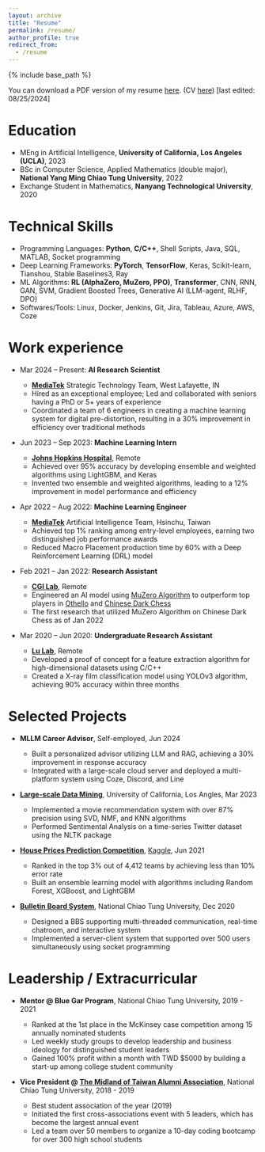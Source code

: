 ```yaml
---
layout: archive
title: "Resume"
permalink: /resume/
author_profile: true
redirect_from:
  - /resume
---
```


{% include base_path %}

You can download a PDF version of my resume [here](https://drive.google.com/file/d/1EEetf1JGl12mi3q8jEsGurfJzRR8elRx/view?usp=sharing). (CV [here](https://drive.google.com/file/d/1IXFtXexVj9doApB50sJUdhMMBkviXtNP/view?usp=sharing)) [last edited: 08/25/2024]

Education
======
* MEng in Artificial Intelligence, **University of California, Los Angeles (UCLA)**, 2023
* BSc in Computer Science, Applied Mathematics (double major), **National Yang Ming Chiao Tung University**, 2022
* Exchange Student in Mathematics, **Nanyang Technological University**, 2020

Technical Skills
======
* Programming Languages: **Python**, **C/C++**, Shell Scripts, Java, SQL, MATLAB, Socket programming
* Deep Learning Frameworks: **PyTorch**, **TensorFlow**, Keras, Scikit-learn, Tianshou, Stable Baselines3, Ray
* ML Algorithms: **RL (AlphaZero, MuZero, PPO)**, **Transformer**, CNN, RNN, GAN, SVM, Gradient Boosted Trees, Generative AI (LLM-agent, RLHF, DPO) 
* Softwares/Tools: Linux, Docker, Jenkins, Git, Jira, Tableau, Azure, AWS, Coze


Work experience
======
* Mar 2024 – Present: **AI Research Scientist**
  * [**MediaTek**](https://www.mediatek.com/) Strategic Technology Team, West Lafayette, IN
  * Hired as an exceptional employee; Led and collaborated with seniors having a PhD or 5+ years of experience
  * Coordinated a team of 6 engineers in creating a machine learning system for digital pre-distortion, resulting in a 30% improvement in efficiency over traditional methods

* Jun 2023 – Sep 2023: **Machine Learning Intern**
  * [**Johns Hopkins Hospital**](https://www.hopkinsmedicine.org/the-johns-hopkins-hospital), Remote
  * Achieved over 95% accuracy by developing ensemble and weighted algorithms using LightGBM, and Keras
  * Invented two ensemble and weighted algorithms, leading to a 12% improvement in model performance and efficiency

* Apr 2022 – Aug 2022: **Machine Learning Engineer**
  * [**MediaTek**](https://www.mediatek.com/) Artificial Intelligence Team, Hsinchu, Taiwan
  * Achieved top 1% ranking among entry-level employees, earning two distinguished job performance awards
  * Reduced Macro Placement production time by 60% with a Deep Reinforcement Learning (DRL) model

* Feb 2021 – Jan 2022: **Research Assistant**
  * [**CGI Lab**](https://cgilab-tw.github.io/), Remote
  * Engineered an AI model using [MuZero Algorithm](https://deepmind.google/discover/blog/muzero-mastering-go-chess-shogi-and-atari-without-rules/) to outperform top players in [Othello](https://en.wikipedia.org/wiki/Reversi) and [Chinese Dark Chess](https://en.wikipedia.org/wiki/Banqi)
  * The first research that utilized MuZero Algorithm on Chinese Dark Chess as of Jan 2022

* Mar 2020 – Jun 2020: **Undergraduate Research Assistant**
  * [**Lu Lab**](https://lulab.stat.nycu.edu.tw/?lang=eng), Remote
  * Developed a proof of concept for a feature extraction algorithm for high-dimensional datasets using C/C++
  * Created a X-ray film classification model using YOLOv3 algorithm, achieving 90% accuracy within three months

Selected Projects
======
* **MLLM Career Advisor**, Self-employed, Jun 2024
  * Built a personalized advisor utilizing LLM and RAG, achieving a 30% improvement in response accuracy
  * Integrated with a large-scale cloud server and deployed a multi-platform system using Coze, Discord, and Line

* [**Large-scale Data Mining**](https://github.com/pinhan-chen/large_scale_data_mining), University of California, Los Angles, Mar 2023
  * Implemented a movie recommendation system with over 87% precision using SVD, NMF, and KNN algorithms
  * Performed Sentimental Analysis on a time-series Twitter dataset using the NLTK package

* [**House Prices Prediction Competition**](https://github.com/pinhan-chen/house_price_prediction), [Kaggle](https://www.kaggle.com/competitions/house-prices-advanced-regression-techniques), Jun 2021
  * Ranked in the top 3% out of 4,412 teams by achieving less than 10% error rate
  * Built an ensemble learning model with algorithms including Random Forest, XGBoost, and LightGBM

* [**Bulletin Board System**](https://github.com/pinhan-chen/BBS), National Chiao Tung University, Dec 2020
  * Designed a BBS supporting multi-threaded communication, real-time chatroom, and interactive system
  * Implemented a server-client system that supported over 500 users simultaneously using socket programming


Leadership / Extracurricular
======
* **Mentor @ Blue Gar Program**, National Chiao Tung University, 2019 - 2021
  * Ranked at the 1st place in the McKinsey case competition among 15 annually nominated students
  * Led weekly study groups to develop leadership and business ideology for distinguished student leaders
  * Gained 100% profit within a month with TWD $5000 by building a start-up among college student community

* **Vice President @ [The Midland of Taiwan Alumni Association](https://www.facebook.com/NctuCyFamily)**, National Chiao Tung University, 2018 - 2019
  * Best student association of the year (2019)
  * Initiated the first cross-associations event with 5 leaders, which has become the largest annual event
  * Led a team over 50 members to organize a 10-day coding bootcamp for over 300 high school students

<!-- Publications
======
  <ul>{% for post in site.publications reversed %}
    {% include archive-single-cv.html %}
  {% endfor %}</ul>
  
Talks
======
  <ul>{% for post in site.talks reversed %}
    {% include archive-single-talk-cv.html  %}
  {% endfor %}</ul>
  
Teaching
======
  <ul>{% for post in site.teaching reversed %}
    {% include archive-single-cv.html %}
  {% endfor %}</ul> -->
  
<!-- Service and leadership
======
* Currently signed in to 43 different slack teams -->
